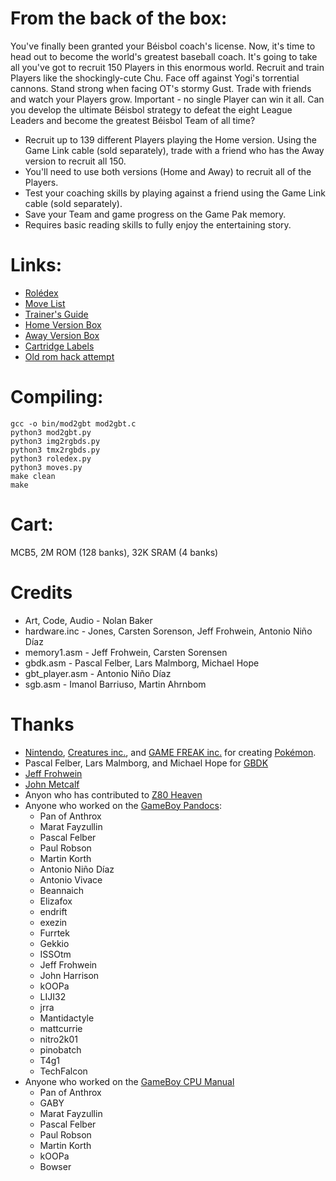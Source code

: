 # From the back of the box:
You've finally been granted your Béisbol coach's license. Now, it's time to head out to become the world's greatest baseball coach. It's going to take all you've got to recruit 150 Players in this enormous world. Recruit and train Players like the shockingly-cute Chu. Face off against Yogi's torrential cannons. Stand strong when facing OT's stormy Gust. Trade with friends and watch your Players grow. Important - no single Player can win it all. Can you develop the ultimate Béisbol strategy to defeat the eight League Leaders and become the greatest Béisbol Team of all time?

- Recruit up to 139 different Players playing the Home version. Using the Game Link cable (sold separately), trade with a friend who has the Away version to recruit all 150.
- You'll need to use both versions (Home and Away) to recruit all of the Players.
- Test your coaching skills by playing against a friend using the Game Link cable (sold separately).
- Save your Team and game progress on the Game Pak memory.
- Requires basic reading skills to fully enjoy the entertaining story.

# Links:
- [Rolédex](https://docs.google.com/spreadsheets/d/1IIjJsqXnREAFDcOv2hRcLN3WZhSiNk8bw7BR21-FdMg)
- [Move List](https://docs.google.com/spreadsheets/d/1OaO0aDuWQQxm-jt5bHvgmJ0le7WQDbh3Wp3kto6G5YQ)
- [Trainer's Guide](https://drive.google.com/file/d/11NbPeM3DPUOJs8hVLy9bznyHUQPVsvav/view)
- [Home Version Box](https://drive.google.com/file/d/1-uF70yOGvBDvrCaU4W-j3mZX3pLW1fXw/view)
- [Away Version Box](https://drive.google.com/file/d/1_kXh6oG8o5cgbJV2eutplZcjUX0jlLqc/view)
- [Cartridge Labels](https://drive.google.com/file/d/1n6UwmMSDLmREgHvivLpuPbX-q09tqQ74/view)
- [Old rom hack attempt](https://bitbucket.org/q_bert_reynolds/beisbolromhack)

# Compiling:
    gcc -o bin/mod2gbt mod2gbt.c
    python3 mod2gbt.py
    python3 img2rgbds.py
    python3 tmx2rgbds.py
    python3 roledex.py
    python3 moves.py
    make clean
    make

# Cart:
MCB5, 2M ROM (128 banks), 32K SRAM (4 banks)

# Credits

- Art, Code, Audio - Nolan Baker
- hardware.inc - Jones, Carsten Sorenson, Jeff Frohwein, Antonio Niño Díaz
- memory1.asm - Jeff Frohwein, Carsten Sorensen
- gbdk.asm - Pascal Felber, Lars Malmborg, Michael Hope
- gbt_player.asm - Antonio Niño Díaz
- sgb.asm - Imanol Barriuso, Martin Ahrnbom

# Thanks

- [Nintendo](https://www.nintendo.com/), [Creatures inc.](https://www.creatures.co.jp/), and [GAME FREAK inc.](https://www.gamefreak.co.jp/) for creating [Pokémon](https://www.pokemon.com/us/pokemon-video-games/pokemon-red-version-and-pokemon-blue-version/).
- Pascal Felber, Lars Malmborg, and Michael Hope for [GBDK](https://gbdk.sourceforge.net)
- [Jeff Frohwein](https://devrs.com/gb/)
- [John Metcalf](https://www.retroprogramming.com)
- Anyon who has contributed to [Z80 Heaven](https://z80-heaven.wikidot.com/)
- Anyone who worked on the [GameBoy Pandocs](https://gbdev.github.io/pandocs/):
  - Pan of Anthrox
  - Marat Fayzullin
  - Pascal Felber
  - Paul Robson
  - Martin Korth
  - Antonio Niño Díaz
  - Antonio Vivace
  - Beannaich
  - Elizafox
  - endrift
  - exezin
  - Furrtek
  - Gekkio
  - ISSOtm
  - Jeff Frohwein
  - John Harrison
  - kOOPa
  - LIJI32
  - jrra
  - Mantidactyle
  - mattcurrie
  - nitro2k01
  - pinobatch
  - T4g1
  - TechFalcon
- Anyone who worked on the [GameBoy CPU Manual](http://marc.rawer.de/Gameboy/Docs/GBCPUman.pdf)
  - Pan of Anthrox
  - GABY
  - Marat Fayzullin
  - Pascal Felber
  - Paul Robson
  - Martin Korth
  - kOOPa
  - Bowser